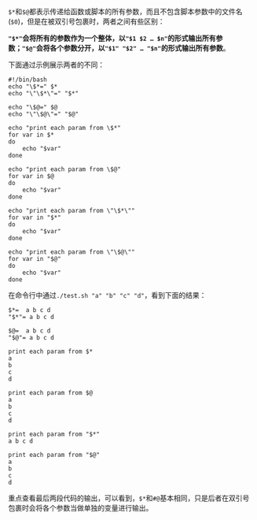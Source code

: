 `$*`和`$@`都表示传递给函数或脚本的所有参数，而且不包含脚本参数中的文件名(`$0`)，但是在被双引号包裹时，两者之间有些区别：

**`"$*"`会将所有的参数作为一个整体，以`"$1 $2 … $n"`的形式输出所有参数；`"$@"`会将各个参数分开，以`"$1" "$2" … "$n"`的形式输出所有参数**。


下面通过示例展示两者的不同：

```shell
#!/bin/bash
echo "\$*=" $*
echo "\"\$*\"=" "$*"

echo "\$@=" $@
echo "\"\$@\"=" "$@"

echo "print each param from \$*"
for var in $*
do
    echo "$var"
done

echo "print each param from \$@"
for var in $@
do
    echo "$var"
done

echo "print each param from \"\$*\""
for var in "$*"
do
    echo "$var"
done

echo "print each param from \"\$@\""
for var in "$@"
do
    echo "$var"
done
```

在命令行中通过`./test.sh "a" "b" "c" "d"`，看到下面的结果：

```
$*=  a b c d
"$*"= a b c d

$@=  a b c d
"$@"= a b c d

print each param from $*
a
b
c
d

print each param from $@
a
b
c
d

print each param from "$*"
a b c d

print each param from "$@"
a
b
c
d
```

重点查看最后两段代码的输出，可以看到，`$*`和`#@`基本相同，只是后者在双引号包裹时会将各个参数当做单独的变量进行输出。


